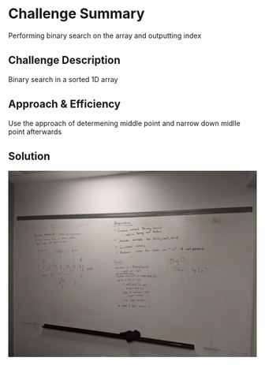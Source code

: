 # Challenge Summary
Performing binary search on the array and outputting index
## Challenge Description
Binary search in a sorted 1D array

## Approach & Efficiency
Use the approach of determening middle point and narrow down midlle point afterwards
## Solution
![Image description](/code401challenges/assets/BinarySearch.jpg)
